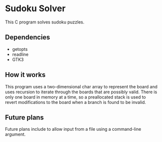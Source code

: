 # Sudoku Solver
This C program solves sudoku puzzles. 

## Dependencies
* getopts
* readline
* GTK3

## How it works
This program uses a two-dimensional char array to represent the board and uses recursion to iterate through the boards that are possibly valid. There is only one board in memory at a time, so a preallocated stack is used to revert modifications to the board when a branch is found to be invalid.

## Future plans
Future plans include to allow input from a file using a command-line argument.
